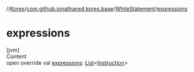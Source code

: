 //[Kores](../../index.md)/[com.github.jonathanxd.kores.base](../index.md)/[WhileStatement](index.md)/[expressions](expressions.md)



# expressions  
[jvm]  
Content  
open override val [expressions](expressions.md): [List](https://kotlinlang.org/api/latest/jvm/stdlib/kotlin.collections/-list/index.html)<[Instruction](../../com.github.jonathanxd.kores/-instruction/index.md)>  




